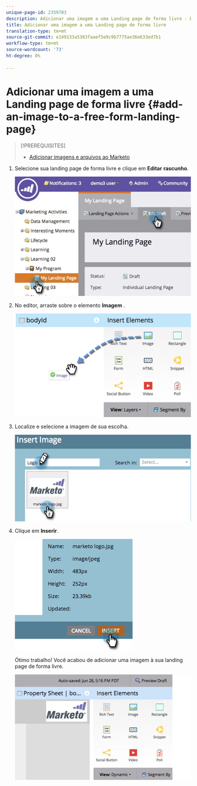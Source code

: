```yaml
---
unique-page-id: 2359703
description: Adicionar uma imagem a uma Landing page de forma livre - Documentos do marketing - Documentação do produto
title: Adicionar uma imagem a uma Landing page de forma livre
translation-type: tm+mt
source-git-commit: e149133a5383faaef5e9c9b7775ae36e633ed7b1
workflow-type: tm+mt
source-wordcount: '73'
ht-degree: 0%

---
```



# Adicionar uma imagem a uma Landing page de forma livre {#add-an-image-to-a-free-form-landing-page}

>[!PREREQUISITES]
>
>* [Adicionar imagens e arquivos ao Marketo](../../../../product-docs/demand-generation/images-and-files/add-images-and-files-to-marketo.md)

>



1. Selecione sua landing page de forma livre e clique em **Editar** **rascunho**.

   ![](assets/landingpageeditdraft.jpg)

1. No editor, arraste sobre o elemento **Imagem** .

   ![](assets/image2015-5-21-15-3a38-3a58.png)

1. Localize e selecione a imagem de sua escolha.

   ![](assets/image2014-9-16-14-3a35-3a59.png)

1. Clique em **Inserir**.

   ![](assets/image2014-9-16-15-3a3-3a48.png)

   Ótimo trabalho! Você acabou de adicionar uma imagem à sua landing page de forma livre.

   ![](assets/image2015-5-21-15-3a40-3a11.png)

